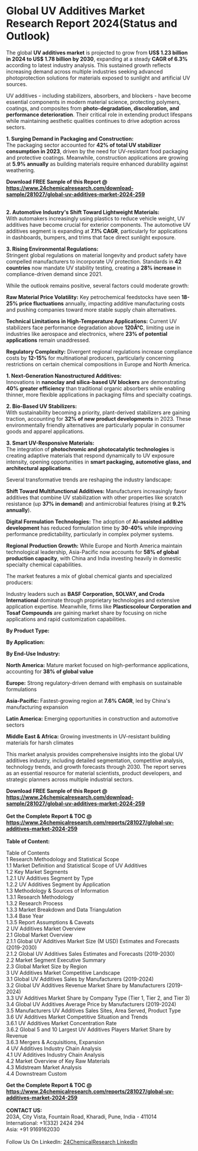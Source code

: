 <h1>Global UV Additives Market Research Report 2024(Status and Outlook)</h1><p>The global <strong>UV additives market</strong> is projected to grow from <strong>US$ 1.23 billion in 2024 to US$ 1.78 billion by 2030</strong>, expanding at a steady <strong>CAGR of 6.3%</strong> according to latest industry analysis. This sustained growth reflects increasing demand across multiple industries seeking advanced photoprotection solutions for materials exposed to sunlight and artificial UV sources.</p><p>UV additives - including stabilizers, absorbers, and blockers - have become essential components in modern material science, protecting polymers, coatings, and composites from <strong>photo-degradation, discoloration, and performance deterioration</strong>. Their critical role in extending product lifespans while maintaining aesthetic qualities continues to drive adoption across sectors.</p><p><strong>1. Surging Demand in Packaging and Construction:</strong><br>
The packaging sector accounted for <strong>42% of total UV stabilizer consumption in 2023</strong>, driven by the need for UV-resistant food packaging and protective coatings. Meanwhile, construction applications are growing at <strong>5.9% annually</strong> as building materials require enhanced durability against weathering.</p><div><b>Download FREE Sample of this Report @ 
            <a href="https://www.24chemicalresearch.com/download-sample/281027/global-uv-additives-market-2024-259">
            https://www.24chemicalresearch.com/download-sample/281027/global-uv-additives-market-2024-259</a></b></div><br><p><strong>2. Automotive Industry's Shift Toward Lightweight Materials:</strong><br>
With automakers increasingly using plastics to reduce vehicle weight, UV additives have become crucial for exterior components. The automotive UV additives segment is expanding at <strong>7.1% CAGR</strong>, particularly for applications in dashboards, bumpers, and trims that face direct sunlight exposure.</p><p><strong>3. Rising Environmental Regulations:</strong><br>
Stringent global regulations on material longevity and product safety have compelled manufacturers to incorporate UV protection. Standards in <strong>42 countries</strong> now mandate UV stability testing, creating a <strong>28% increase</strong> in compliance-driven demand since 2021.</p><p>While the outlook remains positive, several factors could moderate growth:</p><p><strong>Raw Material Price Volatility:</strong> Key petrochemical feedstocks have seen <strong>18-25% price fluctuations</strong> annually, impacting additive manufacturing costs and pushing companies toward more stable supply chain alternatives.</p><p><strong>Technical Limitations in High-Temperature Applications:</strong> Current UV stabilizers face performance degradation above <strong>120Â°C</strong>, limiting use in industries like aerospace and electronics, where <strong>23% of potential applications</strong> remain unaddressed.</p><p><strong>Regulatory Complexity:</strong> Divergent regional regulations increase compliance costs by <strong>12-15%</strong> for multinational producers, particularly concerning restrictions on certain chemical compositions in Europe and North America.</p><p><strong>1. Next-Generation Nanostructured Additives:</strong><br>
Innovations in <strong>nanoclay and silica-based UV blockers</strong> are demonstrating <strong>40% greater efficiency</strong> than traditional organic absorbers while enabling thinner, more flexible applications in packaging films and specialty coatings.</p><p><strong>2. Bio-Based UV Stabilizers:</strong><br>
With sustainability becoming a priority, plant-derived stabilizers are gaining traction, accounting for <strong>32% of new product developments</strong> in 2023. These environmentally friendly alternatives are particularly popular in consumer goods and apparel applications.</p><p><strong>3. Smart UV-Responsive Materials:</strong><br>
The integration of <strong>photochromic and photocatalytic technologies</strong> is creating adaptive materials that respond dynamically to UV exposure intensity, opening opportunities in <strong>smart packaging, automotive glass, and architectural applications</strong>.</p><p>Several transformative trends are reshaping the industry landscape:</p><p><strong>Shift Toward Multifunctional Additives:</strong> Manufacturers increasingly favor additives that combine UV stabilization with other properties like scratch resistance (up <strong>37% in demand</strong>) and antimicrobial features (rising at <strong>9.2% annually</strong>).</p><p><strong>Digital Formulation Technologies:</strong> The adoption of <strong>AI-assisted additive development</strong> has reduced formulation time by <strong>30-40%</strong> while improving performance predictability, particularly in complex polymer systems.</p><p><strong>Regional Production Growth:</strong> While Europe and North America maintain technological leadership, Asia-Pacific now accounts for <strong>58% of global production capacity</strong>, with China and India investing heavily in domestic specialty chemical capabilities.</p><p>The market features a mix of global chemical giants and specialized producers:</p><p>Industry leaders such as <strong>BASF Corporation, SOLVAY, and Croda International</strong> dominate through proprietary technologies and extensive application expertise. Meanwhile, firms like <strong>Plasticscolour Corporation and Tosaf Compounds</strong> are gaining market share by focusing on niche applications and rapid customization capabilities.</p><p><strong>By Product Type:</strong></p><p><strong>By Application:</strong></p><p><strong>By End-Use Industry:</strong></p><p><strong>North America:</strong> Mature market focused on high-performance applications, accounting for <strong>38% of global value</strong></p><p><strong>Europe:</strong> Strong regulatory-driven demand with emphasis on sustainable formulations</p><p><strong>Asia-Pacific:</strong> Fastest-growing region at <strong>7.6% CAGR</strong>, led by China's manufacturing expansion</p><p><strong>Latin America:</strong> Emerging opportunities in construction and automotive sectors</p><p><strong>Middle East &amp; Africa:</strong> Growing investments in UV-resistant building materials for harsh climates</p><p>This market analysis provides comprehensive insights into the global UV additives industry, including detailed segmentation, competitive analysis, technology trends, and growth forecasts through 2030. The report serves as an essential resource for material scientists, product developers, and strategic planners across multiple industrial sectors.</p><div><b>Download FREE Sample of this Report @ 
            <a href="https://www.24chemicalresearch.com/download-sample/281027/global-uv-additives-market-2024-259">
            https://www.24chemicalresearch.com/download-sample/281027/global-uv-additives-market-2024-259</a></b></div><br><div><b>Get the Complete Report & TOC @ 
            <a href="https://www.24chemicalresearch.com/reports/281027/global-uv-additives-market-2024-259">
            https://www.24chemicalresearch.com/reports/281027/global-uv-additives-market-2024-259</a></b></div><br>
            <b>Table of Content:</b><p>Table of Contents<br />
 1 Research Methodology and Statistical Scope<br />
 1.1 Market Definition and Statistical Scope of UV Additives<br />
 1.2 Key Market Segments<br />
 1.2.1 UV Additives Segment by Type<br />
 1.2.2 UV Additives Segment by Application<br />
 1.3 Methodology & Sources of Information<br />
 1.3.1 Research Methodology<br />
 1.3.2 Research Process<br />
 1.3.3 Market Breakdown and Data Triangulation<br />
 1.3.4 Base Year<br />
 1.3.5 Report Assumptions & Caveats<br />
 2 UV Additives Market Overview<br />
 2.1 Global Market Overview<br />
 2.1.1 Global UV Additives Market Size (M USD) Estimates and Forecasts (2019-2030)<br />
 2.1.2 Global UV Additives Sales Estimates and Forecasts (2019-2030)<br />
 2.2 Market Segment Executive Summary<br />
 2.3 Global Market Size by Region<br />
 3 UV Additives Market Competitive Landscape<br />
 3.1 Global UV Additives Sales by Manufacturers (2019-2024)<br />
 3.2 Global UV Additives Revenue Market Share by Manufacturers (2019-2024)<br />
 3.3 UV Additives Market Share by Company Type (Tier 1, Tier 2, and Tier 3)<br />
 3.4 Global UV Additives Average Price by Manufacturers (2019-2024)<br />
 3.5 Manufacturers UV Additives Sales Sites, Area Served, Product Type<br />
 3.6 UV Additives Market Competitive Situation and Trends<br />
 3.6.1 UV Additives Market Concentration Rate<br />
 3.6.2 Global 5 and 10 Largest UV Additives Players Market Share by Revenue<br />
 3.6.3 Mergers & Acquisitions, Expansion<br />
 4 UV Additives Industry Chain Analysis<br />
 4.1 UV Additives Industry Chain Analysis<br />
 4.2 Market Overview of Key Raw Materials<br />
 4.3 Midstream Market Analysis<br />
 4.4 Downstream Custom</p><div><b>Get the Complete Report & TOC @ 
            <a href="https://www.24chemicalresearch.com/reports/281027/global-uv-additives-market-2024-259">
            https://www.24chemicalresearch.com/reports/281027/global-uv-additives-market-2024-259</a></b></div><br><b>CONTACT US:</b><br>
            203A, City Vista, Fountain Road, Kharadi, Pune, India - 411014<br>
            International: +1(332) 2424 294<br>
            Asia: +91 9169162030 <br><br>
            Follow Us On LinkedIn: <a href="https://www.linkedin.com/company/24chemicalresearch/">24ChemicalResearch LinkedIn</a>